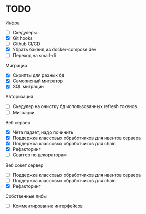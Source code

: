 # TODO

Инфра
* [ ] Скедулеры
* [x] Git hooks
* [ ] Github CI/CD
* [x] Убрать бэкенд из docker-compose.dev
* [ ] Переход на small-di

Миграции
* [x] Скрипты для разных бд
* [x] Самописный мигратор
* [x] SQL миграции

Авторизация
* [ ] Скедулер на очистку бд использованных refresh токенов
* [ ] Миграции

Веб сервер
* [x] Чёта падает, надо починить
* [x] Поддержка классовых обработчиков для ивентов сервера
* [x] Поддержка классовых обработчиков для chain
* [x] Рефакторинг
* [ ] Сваггер по декораторам

Веб сокет сервер
* [ ] Поддержка классовых обработчиков для ивентов сервера
* [ ] Поддержка классовых обработчиков для chain
* [x] Рефакторинг

Собственные либы
* [ ] Комментирование интерфейсов
